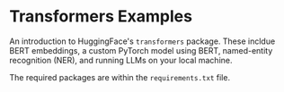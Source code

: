 # Transformers Examples

An introduction to HuggingFace's `transformers` package. These incldue BERT embeddings, a custom PyTorch model using BERT, named-entity recognition (NER), and running LLMs on your local machine.

The required packages are within the `requirements.txt` file.